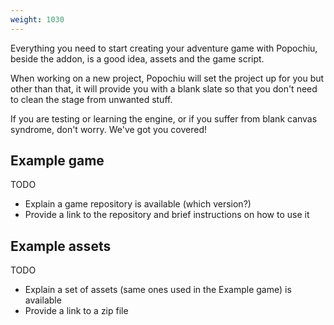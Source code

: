 ```yaml
---
weight: 1030
---
```


Everything you need to start creating your adventure game with Popochiu, beside the addon, is a good idea, assets and the game script.

When working on a new project, Popochiu will set the project up for you but other than that, it will provide you with a blank slate so that you don't need to clean the stage from unwanted stuff.

If you are testing or learning the engine, or if you suffer from blank canvas syndrome, don't worry. We've got you covered!

## Example game

TODO

* Explain a game repository is available (which version?)
* Provide a link to the repository and brief instructions on how to use it

## Example assets

TODO

* Explain a set of assets (same ones used in the Example game) is available
* Provide a link to a zip file